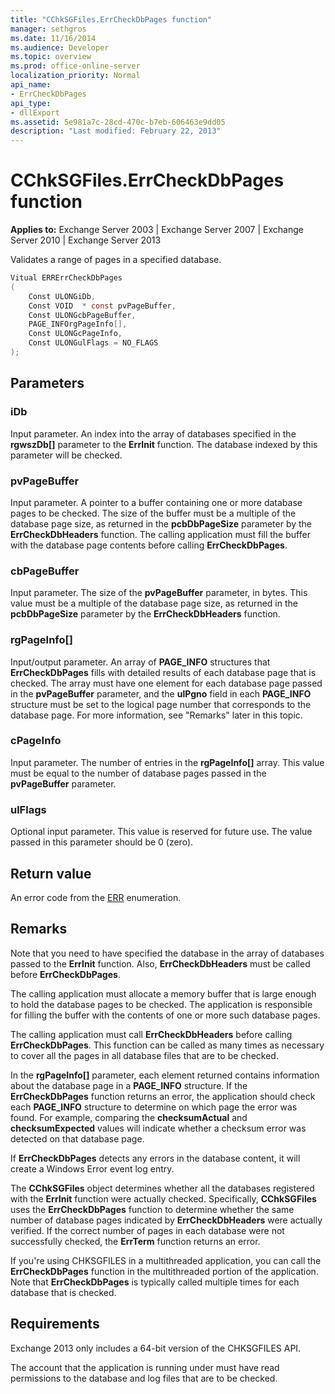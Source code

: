 ```yaml
---
title: "CChkSGFiles.ErrCheckDbPages function"
manager: sethgros
ms.date: 11/16/2014
ms.audience: Developer
ms.topic: overview
ms.prod: office-online-server
localization_priority: Normal
api_name:
- ErrCheckDbPages
api_type:
- dllExport
ms.assetid: 5e981a7c-28cd-470c-b7eb-606463e9dd05
description: "Last modified: February 22, 2013"
---
```


# CChkSGFiles.ErrCheckDbPages function

**Applies to:** Exchange Server 2003 | Exchange Server 2007 | Exchange Server 2010 | Exchange Server 2013
  
Validates a range of pages in a specified database. 
  
```cs
Vitual ERRErrCheckDbPages  
(
    Const ULONGiDb,
    Const VOID  * const pvPageBuffer,
    Const ULONGcbPageBuffer,
    PAGE_INFOrgPageInfo[],
    Const ULONGcPageInfo,
    Const ULONGulFlags = NO_FLAGS
);

```

## Parameters

### iDb
  
Input parameter. An index into the array of databases specified in the **rgwszDb[]** parameter to the **ErrInit** function. The database indexed by this parameter will be checked. 
    
### pvPageBuffer 
  
Input parameter. A pointer to a buffer containing one or more database pages to be checked. The size of the buffer must be a multiple of the database page size, as returned in the **pcbDbPageSize** parameter by the **ErrCheckDbHeaders** function. The calling application must fill the buffer with the database page contents before calling **ErrCheckDbPages**.
    
### cbPageBuffer
  
Input parameter. The size of the **pvPageBuffer** parameter, in bytes. This value must be a multiple of the database page size, as returned in the **pcbDbPageSize** parameter by the **ErrCheckDbHeaders** function. 
    
### rgPageInfo[] 
  
Input/output parameter. An array of **PAGE\_INFO** structures that **ErrCheckDbPages** fills with detailed results of each database page that is checked. The array must have one element for each database page passed in the **pvPageBuffer** parameter, and the **ulPgno** field in each **PAGE\_INFO** structure must be set to the logical page number that corresponds to the database page. For more information, see "Remarks" later in this topic. 
    
### cPageInfo
  
Input parameter. The number of entries in the **rgPageInfo[]** array. This value must be equal to the number of database pages passed in the **pvPageBuffer** parameter. 
    
### ulFlags 
  
Optional input parameter. This value is reserved for future use. The value passed in this parameter should be 0 (zero).
    
## Return value

An error code from the [ERR](cchksgfiles-err-enumeration.md) enumeration. 
  
## Remarks

Note that you need to have specified the database in the array of databases passed to the **ErrInit** function. Also, **ErrCheckDbHeaders** must be called before **ErrCheckDbPages**.
  
The calling application must allocate a memory buffer that is large enough to hold the database pages to be checked. The application is responsible for filling the buffer with the contents of one or more such database pages. 
  
The calling application must call **ErrCheckDbHeaders** before calling **ErrCheckDbPages**. This function can be called as many times as necessary to cover all the pages in all database files that are to be checked.
  
In the **rgPageInfo[]** parameter, each element returned contains information about the database page in a **PAGE\_INFO** structure. If the **ErrCheckDbPages** function returns an error, the application should check each **PAGE\_INFO** structure to determine on which page the error was found. For example, comparing the **checksumActual** and **checksumExpected** values will indicate whether a checksum error was detected on that database page. 
  
If **ErrCheckDbPages** detects any errors in the database content, it will create a Windows Error event log entry. 
  
The **CChkSGFiles** object determines whether all the databases registered with the **ErrInit** function were actually checked. Specifically, **CChkSGFiles** uses the **ErrCheckDbPages** function to determine whether the same number of database pages indicated by **ErrCheckDbHeaders** were actually verified. If the correct number of pages in each database were not successfully checked, the **ErrTerm** function returns an error. 
  
If you're using CHKSGFILES in a multithreaded application, you can call the **ErrCheckDbPages** function in the multithreaded portion of the application. Note that **ErrCheckDbPages** is typically called multiple times for each database that is checked. 
  
## Requirements

Exchange 2013 only includes a 64-bit version of the CHKSGFILES API.
  
The account that the application is running under must have read permissions to the database and log files that are to be checked.
  

